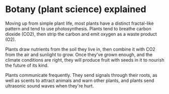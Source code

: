 
# Botany (plant science) explained

Moving up from simple plant life, most plants have a distinct fractal-like pattern and tend to use photosynthesis. Plants tend to breathe carbon dioxide (CO2), then strip the carbon and emit oxygen as a waste product (O2).

Plants draw nutrients from the soil they live in, then combine it with CO2 from the air and sunlight to grow. Once they've grown enough, and the climate conditions are right, they will produce fruit with seeds in it to nourish the future of its kind.

Plants communicate frequently. They send signals through their roots, as well as scents to attract animals and warn other plants, and plants send ultrasonic sound waves when they're hurt.
